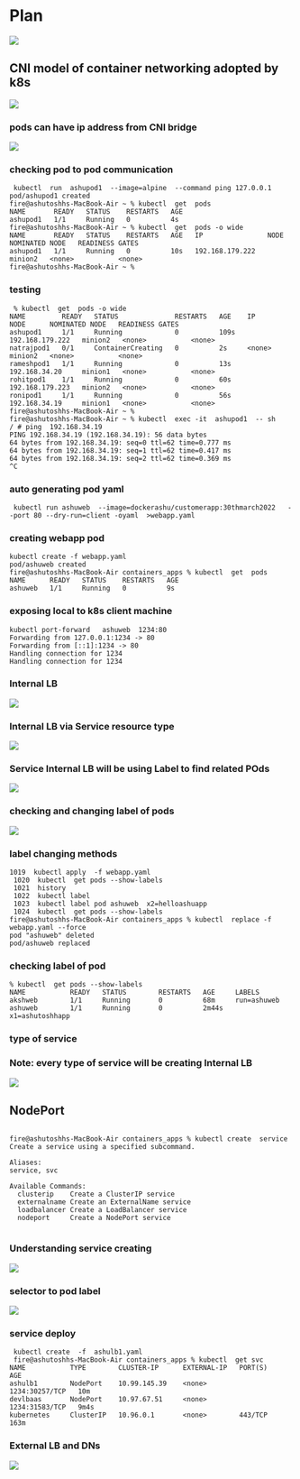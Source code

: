 # Plan 

<img src="plan.png">

## CNI model of container networking adopted by k8s 

<img src="cni.png">

### pods can have ip address from CNI bridge 

<img src="bridge.png">

### checking pod to pod communication 

```
 kubectl  run  ashupod1  --image=alpine  --command ping 127.0.0.1 
pod/ashupod1 created
fire@ashutoshhs-MacBook-Air ~ % kubectl  get  pods
NAME       READY   STATUS    RESTARTS   AGE
ashupod1   1/1     Running   0          4s
fire@ashutoshhs-MacBook-Air ~ % kubectl  get  pods -o wide
NAME       READY   STATUS    RESTARTS   AGE   IP                NODE      NOMINATED NODE   READINESS GATES
ashupod1   1/1     Running   0          10s   192.168.179.222   minion2   <none>           <none>
fire@ashutoshhs-MacBook-Air ~ % 

```

### testing 

```
 % kubectl  get  pods -o wide
NAME         READY   STATUS              RESTARTS   AGE    IP                NODE      NOMINATED NODE   READINESS GATES
ashupod1     1/1     Running             0          109s   192.168.179.222   minion2   <none>           <none>
natrajpod1   0/1     ContainerCreating   0          2s     <none>            minion2   <none>           <none>
rameshpod1   1/1     Running             0          13s    192.168.34.20     minion1   <none>           <none>
rohitpod1    1/1     Running             0          60s    192.168.179.223   minion2   <none>           <none>
ronipod1     1/1     Running             0          56s    192.168.34.19     minion1   <none>           <none>
fire@ashutoshhs-MacBook-Air ~ % 
fire@ashutoshhs-MacBook-Air ~ % kubectl  exec -it  ashupod1  -- sh 
/ # ping  192.168.34.19
PING 192.168.34.19 (192.168.34.19): 56 data bytes
64 bytes from 192.168.34.19: seq=0 ttl=62 time=0.777 ms
64 bytes from 192.168.34.19: seq=1 ttl=62 time=0.417 ms
64 bytes from 192.168.34.19: seq=2 ttl=62 time=0.369 ms
^C

```

### auto generating pod yaml 

```
 kubectl run ashuweb  --image=dockerashu/customerapp:30thmarch2022   --port 80 --dry-run=client -oyaml  >webapp.yaml

```

### creating webapp pod 

```
kubectl create -f webapp.yaml 
pod/ashuweb created
fire@ashutoshhs-MacBook-Air containers_apps % kubectl  get  pods
NAME      READY   STATUS    RESTARTS   AGE
ashuweb   1/1     Running   0          9s
```

### exposing local to k8s client machine 

```
kubectl port-forward   ashuweb  1234:80 
Forwarding from 127.0.0.1:1234 -> 80
Forwarding from [::1]:1234 -> 80
Handling connection for 1234
Handling connection for 1234

```

### Internal LB 

<img src="lb.png">

### Internal LB via Service resource type 

<img src="svc.png">

### Service Internal LB will be using Label to find related POds 

<img src="svc1.png">

### checking and changing label of pods

<img src="label.png">

### label changing methods 

```
1019  kubectl apply  -f webapp.yaml
 1020  kubectl  get pods --show-labels
 1021  history
 1022  kubectl label 
 1023  kubectl label pod ashuweb  x2=helloashuapp
 1024  kubectl  get pods --show-labels
fire@ashutoshhs-MacBook-Air containers_apps % kubectl  replace -f webapp.yaml --force
pod "ashuweb" deleted
pod/ashuweb replaced

```

### checking label of pod

```
% kubectl  get pods --show-labels
NAME           READY   STATUS        RESTARTS   AGE     LABELS
akshweb        1/1     Running       0          68m     run=ashuweb
ashuweb        1/1     Running       0          2m44s   x1=ashutoshhapp

```

### type of service 
### Note: every type of service will be creating Internal LB 

<img src="stype.png">

## NodePort

```

fire@ashutoshhs-MacBook-Air containers_apps % kubectl create  service 
Create a service using a specified subcommand.

Aliases:
service, svc

Available Commands:
  clusterip    Create a ClusterIP service
  externalname Create an ExternalName service
  loadbalancer Create a LoadBalancer service
  nodeport     Create a NodePort service


```

### Understanding service creating 

<img src="sc.png">

### selector to pod label 

<img src="labeladd.png">

### service deploy 

```
 kubectl create  -f  ashulb1.yaml
 fire@ashutoshhs-MacBook-Air containers_apps % kubectl  get svc
NAME           TYPE        CLUSTER-IP      EXTERNAL-IP   PORT(S)          AGE
ashulb1        NodePort    10.99.145.39    <none>        1234:30257/TCP   10m
devlbaas       NodePort    10.97.67.51     <none>        1234:31583/TCP   9m4s
kubernetes     ClusterIP   10.96.0.1       <none>        443/TCP          163m

```

### External LB and DNs 

<img src="lbdns.png">


